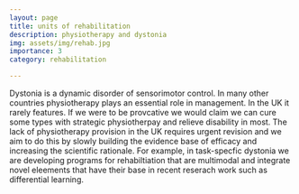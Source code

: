 ```yaml
---
layout: page
title: units of rehabilitation
description: physiotherapy and dystonia
img: assets/img/rehab.jpg
importance: 3
category: rehabilitation

---
```

Dystonia is a dynamic disorder of sensorimotor control.  In many other countries physiotherapy plays an essential role in management.  In the UK it rarely features.  If we were to be provcative we would claim we can cure some types with strategic physiotherpay and relieve disability in most.  The lack of physiotherapy provision in the UK requires urgent revision and we aim to do this by slowly building the evidence base of efficacy and increasing the scientific rationale. For example, in task-specfic dystonia we are developing programs for rehabiltiation that are multimodal and integrate novel eleements that have their base in recent reserach work such as differential learning. 